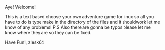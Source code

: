 Aye! Welcome!

This is a text based choose your own adventure game for linux so all you have to do is type make in the directory of the files and it shouldwork let me know of any problems! P.S Also there are gonna be typos please let me know where they are so they can be fixed.

Have Fun!,
zlesk64

